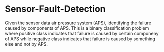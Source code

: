 # Sensor-Fault-Detection
Given the sensor data air pressure system (APS), identifying the failure caused by components of APS.
This is a binary classification problem where positive class indicates that failure is caused by certain componeny of APS while negative class indicates that failure is caused by something else and not by APS.
